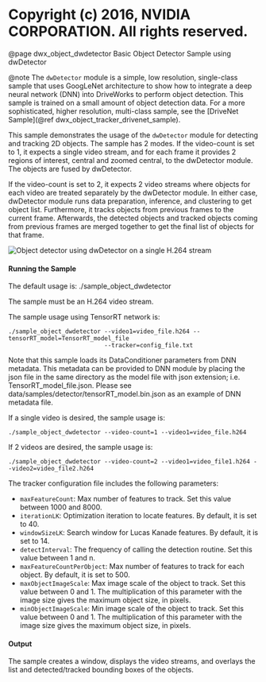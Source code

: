 # Copyright (c) 2016, NVIDIA CORPORATION.  All rights reserved.

@page dwx_object_dwdetector Basic Object Detector Sample using dwDetector

@note The `dwDetector` module is a simple, low resolution, single-class sample that uses GoogLeNet
architecture to show how to integrate a deep neural network (DNN) into DriveWorks to perform object detection.
This sample is trained on a small amount of object detection data. For a more sophisticated,
higher resolution, multi-class sample, see the [DriveNet Sample](@ref dwx_object_tracker_drivenet_sample).

This sample demonstrates the usage of the `dwDetector` module for detecting and
tracking 2D objects. The sample has 2 modes. If the video-count is set to 1,
it expects a single video stream, and for each frame it provides
2 regions of interest, central and zoomed central, to the dwDetector
module. The objects are fused by dwDetector.

If the video-count is set to 2,
it expects 2 video streams where objects for each video are treated separately
by the dwDetector module. In either case, dwDetector module runs data preparation,
inference, and clustering to get object list. Furthermore, it tracks objects from
previous frames to the current frame. Afterwards, the detected objects and tracked
objects coming from previous frames are merged together to get the final list of
objects for that frame.

![Object detector using dwDetector on a single H.264 stream](sample_object_dwdetector.png)

#### Running the Sample

The default usage is:
    ./sample_object_dwdetector

The sample must be an H.264 video stream.

The sample usage using TensorRT network is:

    ./sample_object_dwdetector --video1=video_file.h264 --tensorRT_model=TensorRT_model_file
                               --tracker=config_file.txt

Note that this sample loads its DataConditioner parameters from DNN metadata. This metadata
can be provided to DNN module by placing the json file in the same directory as the model file
with json extension; i.e. TensorRT_model_file.json.
Please see data/samples/detector/tensorRT_model.bin.json as an example of DNN metadata file.

If a single video is desired, the sample usage is:

    ./sample_object_dwdetector --video-count=1 --video1=video_file.h264

If 2 videos are desired, the sample usage is:

    ./sample_object_dwdetector --video-count=2 --video1=video_file1.h264 --video2=video_file2.h264

The tracker configuration file includes the following parameters:

- `maxFeatureCount`: Max number of features to track. Set this value between 1000 and 8000.
- `iterationLK`: Optimization iteration to locate features. By default, it is set to 40.
- `windowSizeLK`: Search window for Lucas Kanade features. By default, it is set to 14.
- `detectInterval`: The frequency of calling the detection routine. Set this value between 1 and n.
- `maxFeatureCountPerObject`: Max number of features to track for each object. By default, it is set to 500.
- `maxObjectImageScale`: Max image scale of the object to track. Set this value between 0 and 1. The multiplication
                         of this parameter with the image size gives the maximum object size, in pixels.
- `minObjectImageScale`: Min image scale of the object to track. Set this value between 0 and 1. The multiplication
                         of this parameter with the image size gives the maximum object size, in pixels.

#### Output

The sample creates a window, displays the video streams, and overlays the list
and detected/tracked bounding boxes of the objects.
